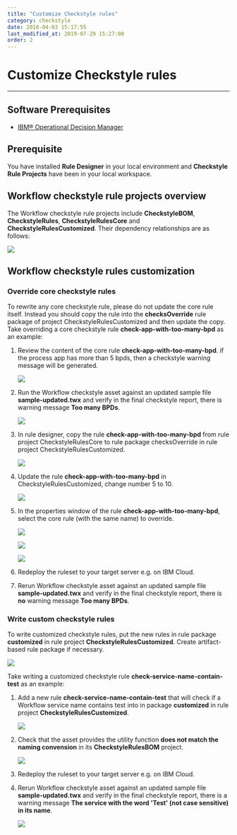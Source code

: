 ```yaml
---
title: "Customize Checkstyle rules"
category: checkstyle
date: 2018-04-03 15:17:55
last_modified_at: 2019-07-29 15:27:00
order: 2
---
```


# Customize Checkstyle rules
***

## Software Prerequisites

* [IBM® Operational Decision Manager](https://www.ibm.com/us-en/marketplace/operational-decision-manager)

## Prerequisite

   You have installed **Rule Designer** in your local environment and **Checkstyle Rule Projects** have been in your local workspace.

## Workflow checkstyle rule projects overview

   The Workflow checkstyle rule projects include **CheckstyleBOM**, **CheckstyleRules**, **CheckstyleRulesCore** and **CheckstyleRulesCustomized**. Their dependency relationships are as follows:

   ![][checkstyle_rule_project_relation]

## Workflow checkstyle rules customization

### Override core checkstyle rules

To rewrite any core checkstyle rule, please do not update the core rule itself. Instead you should copy the rule into the **checksOverride** rule package of project CheckstyleRulesCustomized and then update the copy. Take overriding a core checkstyle rule **check-app-with-too-many-bpd** as an example:

1. Review the content of the core rule **check-app-with-too-many-bpd**. if the process app has more than 5 bpds, then a checkstyle warning message will be generated.

    ![][checkstyle_override_step_one]

2. Run the Workflow checkstyle asset against an updated sample file **sample-updated.twx** and verify in the final checkstyle report, there is warning message **Too many BPDs**.

    ![][checkstyle_override_step_two]

3. In rule designer, copy the rule **check-app-with-too-many-bpd** from rule project CheckstyleRulesCore to rule package checksOverride in rule project CheckstyleRulesCustomized.

    ![][checkstyle_override_step_three]

4. Update the rule **check-app-with-too-many-bpd** in CheckstyleRulesCustomized, change number 5 to 10.

    ![][checkstyle_override_step_four]

5. In the properties window of the rule **check-app-with-too-many-bpd**, select the core rule (with the same name) to override.

    ![][checkstyle_override_step_five_1]

    ![][checkstyle_override_step_five_2]

    ![][checkstyle_override_step_five_3]

6. Redeploy the ruleset to your target server e.g. on IBM Cloud.

7. Rerun Workflow checkstyle asset against an updated sample file **sample-updated.twx** and verify in the final checkstyle report, there is **no** warning message **Too many BPDs**.


### Write custom checkstyle rules

  To write customized checkstyle rules, put the new rules in rule package **customized** in rule project **CheckstyleRulesCustomized**. Create artifact-based rule package if necessary.

  ![][checkstyle_custom_rules]

  Take writing a customized checkstyle rule **check-service-name-contain-test** as an example:

  1. Add a new rule **check-service-name-contain-test** that will check if a Workflow service name contains test into in package **customized** in rule project **CheckstyleRulesCustomized**.

     ![][checkstyle_custom_rules_step_one]

  2. Check that the asset provides the utility function **does not match the naming convension** in its **CheckstyleRulesBOM** project.

     ![][checkstyle_custom_rules_step_two]

  3. Redeploy the ruleset to your target server e.g. on IBM Cloud.

  4. Rerun Workflow checkstyle asset against an updated sample file **sample-updated.twx** and verify in the final checkstyle report, there is a warning message **The service with the word 'Test' (not case sensitive) in its name**.

     ![][checkstyle_custom_rules_step_four]



 [checkstyle_rule_project_relation]: ../images/checkstyle/checkstyle_rule_project_relation.png
 [checkstyle_override_step_one]: ../images/checkstyle/checkstyle_override_step_one.png
 [checkstyle_override_step_two]: ../images/checkstyle/checkstyle_override_step_two.png
 [checkstyle_override_step_three]: ../images/checkstyle/checkstyle_override_step_three.png
 [checkstyle_override_step_four]: ../images/checkstyle/checkstyle_override_step_four.png
 [checkstyle_override_step_five_1]: ../images/checkstyle/checkstyle_override_step_five_1.png
 [checkstyle_override_step_five_2]: ../images/checkstyle/checkstyle_override_step_five_2.png
 [checkstyle_override_step_five_3]: ../images/checkstyle/checkstyle_override_step_five_3.png
 [checkstyle_custom_rules]: ../images/checkstyle/checkstyle_custom_rules.png
 [checkstyle_custom_rules_step_one]: ../images/checkstyle/checkstyle_custom_rules_step_one.png
 [checkstyle_custom_rules_step_two]: ../images/checkstyle/checkstyle_custom_rules_step_two.png
 [checkstyle_custom_rules_step_four]: ../images/checkstyle/checkstyle_custom_rules_step_four.png
